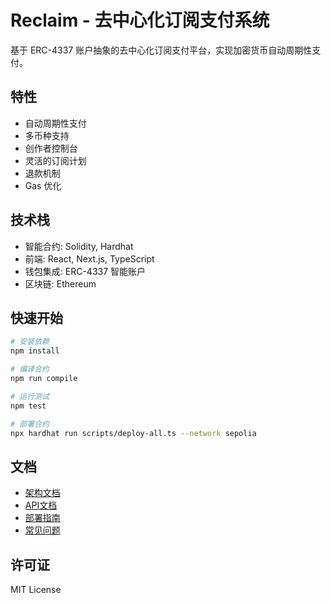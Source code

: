# Reclaim - 去中心化订阅支付系统

基于 ERC-4337 账户抽象的去中心化订阅支付平台，实现加密货币自动周期性支付。

## 特性

* 自动周期性支付
* 多币种支持
* 创作者控制台
* 灵活的订阅计划
* 退款机制
* Gas 优化

## 技术栈

* 智能合约: Solidity, Hardhat
* 前端: React, Next.js, TypeScript
* 钱包集成: ERC-4337 智能账户
* 区块链: Ethereum

## 快速开始

```bash
# 安装依赖
npm install

# 编译合约
npm run compile

# 运行测试
npm test

# 部署合约
npx hardhat run scripts/deploy-all.ts --network sepolia
```

## 文档

- [架构文档](./ARCHITECTURE.md)
- [API文档](./API.md)
- [部署指南](./DEPLOYMENT.md)
- [常见问题](./FAQ_zh.md)

## 许可证

MIT License

